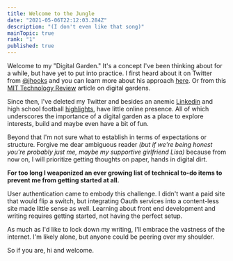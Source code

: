 ```yaml
---
title: Welcome to the Jungle 
date: "2021-05-06T22:12:03.284Z"
description: "(I don't even like that song)"
mainTopic: true
rank: "1" 
published: true 
---
```


Welcome to my "Digital Garden." It's a concept I've been thinking about for a while, but have yet to put into practice. I first heard about it on Twitter from [@jhooks](https://twitter.com/jhooks) and you can learn more about his approach [here](https://joelhooks.com/digital-garden). Or from this [MIT Technology Review](https://www.technologyreview.com/2020/09/03/1007716/digital-gardens-let-you-cultivate-your-own-little-bit-of-the-internet/) article on digital gardens. 

Since then, I've deleted my Twitter and besides an anemic [Linkedin](https://www.linkedin.com/in/david-beinhart-141747b5) and high school football [highlights](https://www.hudl.com/video/3/828606/5721acc40c5e6812246decb1), have little online presence. All of which underscores the importance of a digital garden as a place to explore interests, build and maybe even have a bit of fun. 

Beyond that I'm not sure what to establish in terms of expectations or structure. Forgive me dear ambiguous reader *(but if we're being honest you're probably just me, maybe my supportive girlfriend Lisa)* because from now on, I will prioritize getting thoughts on paper, hands in digital dirt. 

**For too long I weaponized an ever growing list of technical to-do items to prevent me from getting started at all.**

User authentication came to embody this challenge. I didn't want a paid site that would flip a switch, but integrating Oauth services into a content-less site made little sense as well. Learning about front end development and writing requires getting started, not having the perfect setup. 

As much as I'd like to lock down my writing, I'll embrace the vastness of the internet. I'm likely alone, but anyone could be peering over my shoulder. 

So if you are, hi and welcome. 

